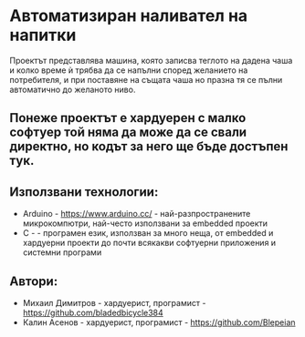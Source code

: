 # Автоматизиран наливател на напитки

Проектът представлява машина, която записва теглото на дадена чаша и колко време ѝ трябва да се напълни според желанието на потребителя, и при поставяне на същата чаша но празна тя се пълни автоматично до желаното ниво.

## Понеже проектът е хардуерен с малко софтуер той няма да може да се свали директно, но кодът за него ще бъде достъпен тук.

## Използвани технологии:
* Arduino - https://www.arduino.cc/ - най-разпространените микрокомпютри, най-често използвани за embedded проекти
* C - - програмен език, използван за много неща, от embedded и хардуерни проекти до почти всякакви софтуерни приложения и системни програми

## Автори:
* Михаил Димитров - хардуерист, програмист - https://github.com/bladedbicycle384
* Калин Асенов - хардуерист, програмист - https://github.com/Blepeian
